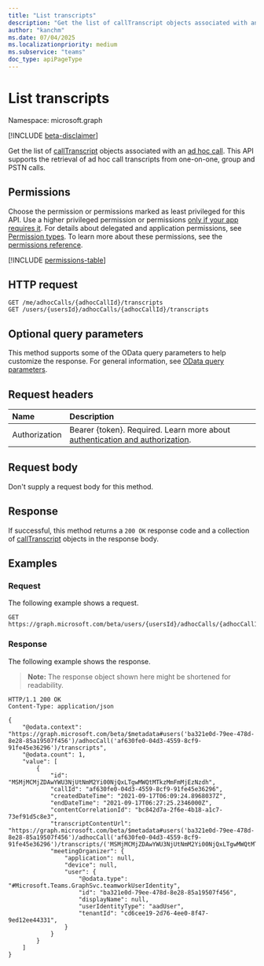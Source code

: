 ```yaml
---
title: "List transcripts"
description: "Get the list of callTranscript objects associated with an adhoc call."
author: "kanchm"
ms.date: 07/04/2025
ms.localizationpriority: medium
ms.subservice: "teams"
doc_type: apiPageType
---
```


# List transcripts

Namespace: microsoft.graph

[!INCLUDE [beta-disclaimer](../../includes/beta-disclaimer.md)]

Get the list of [callTranscript](../resources/calltranscript.md) objects associated with an [ad hoc call](../resources/adhoccall.md). This API supports the retrieval of ad hoc call transcripts from one-on-one, group and PSTN calls.

## Permissions

Choose the permission or permissions marked as least privileged for this API. Use a higher privileged permission or permissions [only if your app requires it](/graph/permissions-overview#best-practices-for-using-microsoft-graph-permissions). For details about delegated and application permissions, see [Permission types](/graph/permissions-overview#permission-types). To learn more about these permissions, see the [permissions reference](/graph/permissions-reference).

<!-- {
  "blockType": "permissions",
  "name": "adhoccall-list-transcripts-permissions"
}
-->
[!INCLUDE [permissions-table](../includes/permissions/adhoccall-list-transcripts-permissions.md)]

## HTTP request

<!-- {
  "blockType": "ignored"
}
-->
``` http
GET /me/adhocCalls/{adhocCallId}/transcripts
GET /users/{usersId}/adhocCalls/{adhocCallId}/transcripts
```

## Optional query parameters

This method supports some of the OData query parameters to help customize the response. For general information, see [OData query parameters](/graph/query-parameters).

## Request headers

|Name|Description|
|:---|:---|
|Authorization|Bearer {token}. Required. Learn more about [authentication and authorization](/graph/auth/auth-concepts).|

## Request body

Don't supply a request body for this method.

## Response

If successful, this method returns a `200 OK` response code and a collection of [callTranscript](../resources/calltranscript.md) objects in the response body.

## Examples

### Request

The following example shows a request.
<!-- {
  "blockType": "request",
  "name": "list_calltranscript"
}
-->
``` http
GET https://graph.microsoft.com/beta/users/{usersId}/adhocCalls/{adhocCallId}/transcripts
```


### Response

The following example shows the response.
>**Note:** The response object shown here might be shortened for readability.
<!-- {
  "blockType": "response",
  "truncated": true,
  "@odata.type": "Collection(microsoft.graph.callTranscript)"
}
-->
``` http
HTTP/1.1 200 OK
Content-Type: application/json

{
    "@odata.context": "https://graph.microsoft.com/beta/$metadata#users('ba321e0d-79ee-478d-8e28-85a19507f456')/adhocCall('af630fe0-04d3-4559-8cf9-91fe45e36296')/transcripts",
    "@odata.count": 1,
    "value": [
        {
            "id": "MSMjMCMjZDAwYWU3NjUtNmM2Yi00NjQxLTgwMWQtMTkzMmFmMjEzNzdh",
            "callId": "af630fe0-04d3-4559-8cf9-91fe45e36296",
            "createdDateTime": "2021-09-17T06:09:24.8968037Z",
            "endDateTime": "2021-09-17T06:27:25.2346000Z",
            "contentCorrelationId": "bc842d7a-2f6e-4b18-a1c7-73ef91d5c8e3",
            "transcriptContentUrl": "https://graph.microsoft.com/beta/$metadata#users('ba321e0d-79ee-478d-8e28-85a19507f456')/adhocCall('af630fe0-04d3-4559-8cf9-91fe45e36296')/transcripts/('MSMjMCMjZDAwYWU3NjUtNmM2Yi00NjQxLTgwMWQtMTkzMmFmMjEzNzdh')/content",
            "meetingOrganizer": {
                "application": null,
                "device": null,
                "user": {
                    "@odata.type": "#Microsoft.Teams.GraphSvc.teamworkUserIdentity",
                    "id": "ba321e0d-79ee-478d-8e28-85a19507f456",
                    "displayName": null,
                    "userIdentityType": "aadUser",
                    "tenantId": "cd6cee19-2d76-4ee0-8f47-9ed12ee44331",
                }
            }
        }
    ]
}
```

